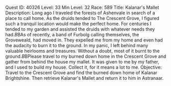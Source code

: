 Quest ID: 40326
Level: 33
Min Level: 32
Race: 589
Title: Kalanar's Mallet
Description: Long ago I traveled the forests of Ashenvale in search of a place to call home. As the druids tended to The Crescent Grove, I figured such a tranquil location would make the perfect home. For centuries I tended to my garden and assisted the druids with whatever needs they had.$B$BAs of recently, a band of Furbolg calling themselves, the Groveweald, had moved in. They expelled me from my home and even had the audacity to burn it to the ground. In my panic, I left behind many valuable heirlooms and treasures. Without a doubt, most of it burnt to the ground.$B$BPlease travel to my burned down home in the Crescent Grove and gather from behind the house my mallet. It was given to me by my father, and I used to build my house. Collect it, for it means a lot to me.
Objective: Travel to the Crescent Grove and find the burned down home of Kalanar Brightshine. Then retrieve Kalanar's Mallet and return it to him in Astranaar.
